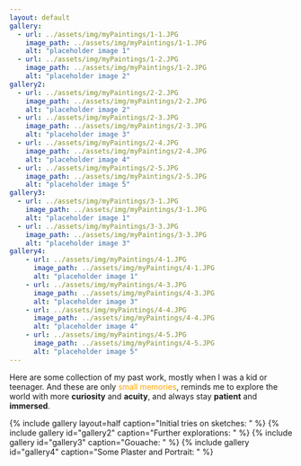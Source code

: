 ```yaml
---
layout: default
gallery:
  - url: ../assets/img/myPaintings/1-1.JPG
    image_path: ../assets/img/myPaintings/1-1.JPG
    alt: "placeholder image 1"
  - url: ../assets/img/myPaintings/1-2.JPG
    image_path: ../assets/img/myPaintings/1-2.JPG
    alt: "placeholder image 2"
gallery2:
  - url: ../assets/img/myPaintings/2-2.JPG
    image_path: ../assets/img/myPaintings/2-2.JPG
    alt: "placeholder image 2"
  - url: ../assets/img/myPaintings/2-3.JPG
    image_path: ../assets/img/myPaintings/2-3.JPG
    alt: "placeholder image 3"
  - url: ../assets/img/myPaintings/2-4.JPG
    image_path: ../assets/img/myPaintings/2-4.JPG
    alt: "placeholder image 4"
  - url: ../assets/img/myPaintings/2-5.JPG
    image_path: ../assets/img/myPaintings/2-5.JPG
    alt: "placeholder image 5"
gallery3:
  - url: ../assets/img/myPaintings/3-1.JPG
    image_path: ../assets/img/myPaintings/3-1.JPG
    alt: "placeholder image 1"
  - url: ../assets/img/myPaintings/3-3.JPG
    image_path: ../assets/img/myPaintings/3-3.JPG
    alt: "placeholder image 3"
gallery4:
    - url: ../assets/img/myPaintings/4-1.JPG
      image_path: ../assets/img/myPaintings/4-1.JPG
      alt: "placeholder image 1"
    - url: ../assets/img/myPaintings/4-3.JPG
      image_path: ../assets/img/myPaintings/4-3.JPG
      alt: "placeholder image 3"
    - url: ../assets/img/myPaintings/4-4.JPG
      image_path: ../assets/img/myPaintings/4-4.JPG
      alt: "placeholder image 4"
    - url: ../assets/img/myPaintings/4-5.JPG
      image_path: ../assets/img/myPaintings/4-5.JPG
      alt: "placeholder image 5"
---
```


Here are some collection of my past work, mostly when I was a kid or teenager. And these are only <span style = "color: orange;">small memories</span>, reminds me to explore the world with more __curiosity__ and __acuity__, and always stay __patient__ and __immersed__.

<!-- {% include image.html src= "../assets/img/myPaintings/1-1.JPG " file="../assets/img/myPaintings/1-1.JPG " alt="Fruits"
caption="My initial works on sketches." %} -->


{% include gallery layout=half caption="Initial tries on sketches: " %}
{% include gallery id="gallery2" caption="Further explorations: " %}
{% include gallery id="gallery3" caption="Gouache: " %}
{% include gallery id="gallery4" caption="Some Plaster and Portrait: " %}
